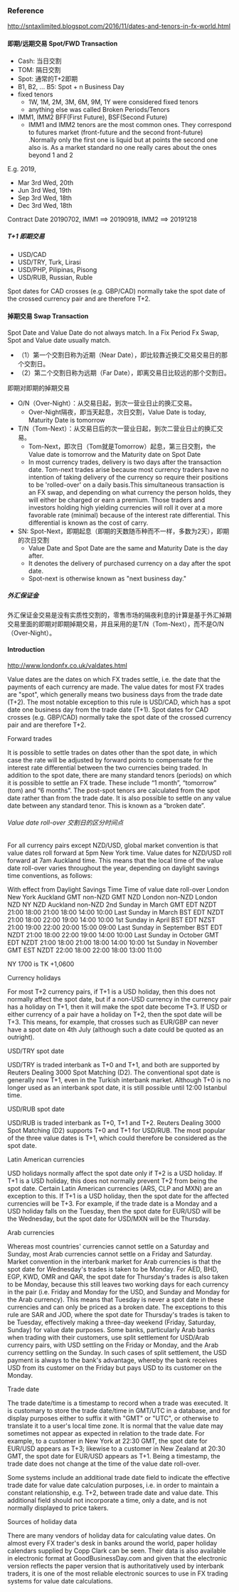 ### Reference
<http://sntaxlimited.blogspot.com/2016/11/dates-and-tenors-in-fx-world.html>

#### 即期/远期交易 Spot/FWD Transaction

- Cash: 当日交割
- TOM: 隔日交割
- Spot: 通常的T+2即期
- B1, B2, ... B5: Spot + n Business Day
- fixed tenors
  - 1W, 1M, 2M, 3M, 6M, 9M, 1Y were considered fixed tenors
  - anything else was called Broken Periods/Tenors
- IMM1, IMM2 BFF(First Future), BSF(Second Future)
  - IMM1 and IMM2 tenors are the most common ones. They correspond to futures market (front-future and the second front-future) .Normally only the first one is liquid but at points the second one also is. As a market standard no one really cares about the ones beyond 1 and 2

E.g. 2019, 
- Mar 3rd Wed, 20th
- Jun 3rd Wed, 19th
- Sep 3rd Wed, 18th
- Dec 3rd Wed, 18th

Contract Date 20190702,   IMM1 ==>  20190918, IMM2 ==> 20191218

##### T+1 即期交易

- USD/CAD
- USD/TRY, Turk, Lirasi
- USD/PHP, Pilipinas, Pisong
- USD/RUB, Russian, Ruble

Spot dates for CAD crosses (e.g. GBP/CAD) normally take the spot date of the crossed currency pair and are therefore T+2. 

#### 掉期交易 Swap Transaction

Spot Date and Value Date do not always match. In a Fix Period Fx Swap, Spot and Value date usually match.


- （1）第一个交割日称为近期（Near Date），即比较靠近换汇交易交易日的那个交割日。
- （2）第二个交割日称为远期（Far Date），即离交易日比较远的那个交割日。

即期对即期的掉期交易
- O/N（Over-Night）：从交易日起，到次一营业日止的换汇交易。
  - Over-Night隔夜，即当天起息，次日交割，Value Date is today, Maturity Date is tomorrow
- T/N（Tom-Next）：从交易日后的次一营业日起，到次二营业日止的换汇交易。
  - Tom-Next，即次日（Tom就是Tomorrow）起息，第三日交割，the Value date is tomorrow and the Maturity date on Spot Date
  - In most currency trades, delivery is two days after the transaction date. Tom-next trades arise because most currency traders have no intention of taking delivery of the currency so require their positions to be 'rolled-over' on a daily basis.This simultaneous transaction is an FX swap, and depending on what currency the person holds, they will either be charged or earn a premium. Those traders and investors holding high yielding currencies will roll it over at a more favorable rate (minimal) because of the interest rate differential. This differential is known as the cost of carry. 
- SN: Spot-Next，即期起息（即期的天数随币种而不一样，多数为2天），即期的次日交割
  - Value Date and Spot Date are the same and Maturity Date is the day after.
  - It denotes the delivery of purchased currency on a day after the spot date.
  - Spot-next is otherwise known as "next business day."  
  
##### 外汇保证金

外汇保证金交易是没有实质性交割的，零售市场的隔夜利息的计算是基于外汇掉期交易里面的即期对即期掉期交易，并且采用的是T/N（Tom-Next），而不是O/N（Over-Night）。



#### Introduction 
<http://www.londonfx.co.uk/valdates.html>


Value dates are the dates on which FX trades settle, i.e. the date that the payments of each currency are made. The value dates for most FX trades are "spot", which generally means two business days from the trade date (T+2). The most notable exception to this rule is USD/CAD, which has a spot date one business day from the trade date (T+1). Spot dates for CAD crosses (e.g. GBP/CAD) normally take the spot date of the crossed currency pair and are therefore T+2. 

Forward trades 

It is possible to settle trades on dates other than the spot date, in which case the rate will be adjusted by forward points to compensate for the interest rate differential between the two currencies being traded. In addition to the spot date, there are many standard tenors (periods) on which it is possible to settle an FX trade. These include “1 month”, “tomorrow” (tom) and “6 months”. The post-spot tenors are calculated from the spot date rather than from the trade date. It is also possible to settle on any value date between any standard tenor. This is known as a “broken date”. 

###### Value date roll-over 交割日的区分时间点

For all currency pairs except NZD/USD, global market convention is that value dates roll forward at 5pm New York time. Value dates for NZD/USD roll forward at 7am Auckland time. This means that the local time of the value date roll-over varies throughout the year, depending on daylight savings time conventions, as follows: 

With effect from	Daylight Savings Time	Time of value date roll-over
London	New York	Auckland	GMT
non-NZD	GMT NZD	London non-NZD	London NZD	NY
NZD	Auckland non-NZD
2nd Sunday in March	GMT	EDT	NZDT	21:00	18:00	21:00	18:00	14:00	10:00
Last Sunday in March	BST	EDT	NZDT	21:00	18:00	22:00	19:00	14:00	10:00
1st Sunday in April	BST	EDT	NZST	21:00	19:00	22:00	20:00	15:00	09:00
Last Sunday in September	BST	EDT	NZDT	21:00	18:00	22:00	19:00	14:00	10:00
Last Sunday in October	GMT	EDT	NZDT	21:00	18:00	21:00	18:00	14:00	10:00
1st Sunday in November	GMT	EST	NZDT	22:00	18:00	22:00	18:00	13:00	11:00

NY 1700 is TK +1,0600


Currency holidays 

For most T+2 currency pairs, if T+1 is a USD holiday, then this does not normally affect the spot date, but if a non-USD currency in the currency pair has a holiday on T+1, then it will make the spot date become T+3. If USD or either currency of a pair have a holiday on T+2, then the spot date will be T+3. This means, for example, that crosses such as EUR/GBP can never have a spot date on 4th July (although such a date could be quoted as an outright). 

USD/TRY spot date 

USD/TRY is traded interbank as T+0 and T+1, and both are supported by Reuters Dealing 3000 Spot Matching (D2). The conventional spot date is generally now T+1, even in the Turkish interbank market. Although T+0 is no longer used as an interbank spot date, it is still possible until 12:00 Istanbul time. 

USD/RUB spot date 

USD/RUB is traded interbank as T+0, T+1 and T+2. Reuters Dealing 3000 Spot Matching (D2) supports T+0 and T+1 for USD/RUB. The most popular of the three value dates is T+1, which could therefore be considered as the spot date. 

Latin American currencies 

USD holidays normally affect the spot date only if T+2 is a USD holiday. If T+1 is a USD holiday, this does not normally prevent T+2 from being the spot date. Certain Latin American currencies (ARS, CLP and MXN) are an exception to this. If T+1 is a USD holiday, then the spot date for the affected currencies will be T+3. For example, if the trade date is a Monday and a USD holiday falls on the Tuesday, then the spot date for EUR/USD will be the Wednesday, but the spot date for USD/MXN will be the Thursday. 

Arab currencies 

Whereas most countries' currencies cannot settle on a Saturday and Sunday, most Arab currencies cannot settle on a Friday and Saturday. Market convention in the interbank market for Arab currencies is that the spot date for Wednesday's trades is taken to be Monday. For AED, BHD, EGP, KWD, OMR and QAR, the spot date for Thursday's trades is also taken to be Monday, because this still leaves two working days for each currency in the pair (i.e. Friday and Monday for the USD, and Sunday and Monday for the Arab currency). This means that Tuesday is never a spot date in these currencies and can only be priced as a broken date. The exceptions to this rule are SAR and JOD, where the spot date for Thursday's trades is taken to be Tuesday, effectively making a three-day weekend (Friday, Saturday, Sunday) for value date purposes. Some banks, particularly Arab banks when trading with their customers, use split settlement for USD/Arab currency pairs, with USD settling on the Friday or Monday, and the Arab currency settling on the Sunday. In such cases of split settlement, the USD payment is always to the bank's advantage, whereby the bank receives USD from its customer on the Friday but pays USD to its customer on the Monday. 

Trade date 

The trade date/time is a timestamp to record when a trade was executed. It is customary to store the trade date/time in GMT/UTC in a database, and for display purposes either to suffix it with "GMT" or "UTC", or otherwise to translate it to a user's local time zone. It is normal that the value date may sometimes not appear as expected in relation to the trade date. For example, to a customer in New York at 22:30 GMT, the spot date for EUR/USD appears as T+3; likewise to a customer in New Zealand at 20:30 GMT, the spot date for EUR/USD appears as T+1. Being a timestamp, the trade date does not change at the time of the value date roll-over.

Some systems include an additional trade date field to indicate the effective trade date for value date calculation purposes, i.e. in order to maintain a constant relationship, e.g. T+2, between trade date and value date. This additional field should not incorporate a time, only a date, and is not normally displayed to price takers. 

Sources of holiday data 

There are many vendors of holiday data for calculating value dates. On almost every FX trader's desk in banks around the world, paper holiday calendars supplied by Copp Clark can be seen. Their data is also available in electronic format at GoodBusinessDay.com and given that the electronic version reflects the paper version that is authoritatively used by interbank traders, it is one of the most reliable electronic sources to use in FX trading systems for value date calculations. 

